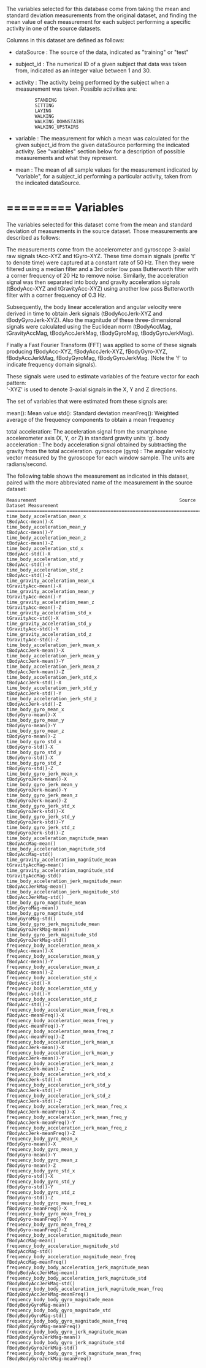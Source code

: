 
The variables selected for this database come from taking the mean and standard deviation measurements from the original dataset, and finding the mean value of each measurement for each subject performing a specific activity in one of the source datasets.

Columns in this dataset are defined as follows:

- dataSource : The source of the data, indicated as "training" or "test"

- subject_id : The numerical ID of a given subject that data was taken from,
               indicated as an integer value between 1 and 30.

- activity : The activity being performed by the subject when a measurement
             was taken.  Possible activities are:

             STANDING
             SITTING
             LAYING
             WALKING
             WALKING_DOWNSTAIRS
             WALKING_UPSTAIRS

- variable : The measurement for which a mean was calculated for the given subject_id from the given dataSource performing the indicated activity.  See "variables" section below for a description of possible measurements and what they represent.

- mean : The mean of all sample values for the measurement indicated by "variable", for a subject_id performing a particular activity, taken from the indicated dataSource.

=========
Variables
=========

The variables selected for this dataset come from the mean and standard deviation of measurements in the source dataset. Those measurements are described as follows:

The measurements come from the accelerometer and gyroscope 3-axial raw signals tAcc-XYZ and tGyro-XYZ. These time domain signals (prefix 't' to denote time) were captured at a constant rate of 50 Hz. Then they were filtered using a median filter and a 3rd order low pass Butterworth filter with a corner frequency of 20 Hz to remove noise. Similarly, the acceleration signal was then separated into body and gravity acceleration signals (tBodyAcc-XYZ and tGravityAcc-XYZ) using another low pass Butterworth filter with a corner frequency of 0.3 Hz. 

Subsequently, the body linear acceleration and angular velocity were derived in time to obtain Jerk signals (tBodyAccJerk-XYZ and tBodyGyroJerk-XYZ). Also the magnitude of these three-dimensional signals were calculated using the Euclidean norm (tBodyAccMag, tGravityAccMag, tBodyAccJerkMag, tBodyGyroMag, tBodyGyroJerkMag). 

Finally a Fast Fourier Transform (FFT) was applied to some of these signals producing fBodyAcc-XYZ, fBodyAccJerk-XYZ, fBodyGyro-XYZ, fBodyAccJerkMag, fBodyGyroMag, fBodyGyroJerkMag. (Note the 'f' to indicate frequency domain signals). 

These signals were used to estimate variables of the feature vector for each pattern:  
'-XYZ' is used to denote 3-axial signals in the X, Y and Z directions.

The set of variables that were estimated from these signals are: 

mean(): Mean value
std(): Standard deviation
meanFreq(): Weighted average of the frequency components to obtain a mean frequency

total acceleration: The acceleration signal from the smartphone accelerometer axis (X, Y, or Z) in standard gravity units 'g'.
body acceleration : The body acceleration signal obtained by subtracting the gravity from the total acceleration.
gyroscope (gyro)  : The angular velocity vector measured by the gyroscope for each window sample. The units are radians/second.

The following table shows the measurement as indicated in this dataset, paired with the more abbreviated name of the measurement in the source dataset:

```
Measurement                                                    Source Dataset Measurement
================================================================================================
time_body_acceleration_mean_x                                  tBodyAcc-mean()-X
time_body_acceleration_mean_y                                  tBodyAcc-mean()-Y
time_body_acceleration_mean_z                                  tBodyAcc-mean()-Z
time_body_acceleration_std_x                                   tBodyAcc-std()-X
time_body_acceleration_std_y                                   tBodyAcc-std()-Y
time_body_acceleration_std_z                                   tBodyAcc-std()-Z
time_gravity_acceleration_mean_x                               tGravityAcc-mean()-X
time_gravity_acceleration_mean_y                               tGravityAcc-mean()-Y
time_gravity_acceleration_mean_z                               tGravityAcc-mean()-Z
time_gravity_acceleration_std_x                                tGravityAcc-std()-X
time_gravity_acceleration_std_y                                tGravityAcc-std()-Y
time_gravity_acceleration_std_z                                tGravityAcc-std()-Z
time_body_acceleration_jerk_mean_x                             tBodyAccJerk-mean()-X
time_body_acceleration_jerk_mean_y                             tBodyAccJerk-mean()-Y
time_body_acceleration_jerk_mean_z                             tBodyAccJerk-mean()-Z
time_body_acceleration_jerk_std_x                              tBodyAccJerk-std()-X
time_body_acceleration_jerk_std_y                              tBodyAccJerk-std()-Y
time_body_acceleration_jerk_std_z                              tBodyAccJerk-std()-Z
time_body_gyro_mean_x                                          tBodyGyro-mean()-X
time_body_gyro_mean_y                                          tBodyGyro-mean()-Y
time_body_gyro_mean_z                                          tBodyGyro-mean()-Z
time_body_gyro_std_x                                           tBodyGyro-std()-X
time_body_gyro_std_y                                           tBodyGyro-std()-X
time_body_gyro_std_z                                           tBodyGyro-std()-Z
time_body_gyro_jerk_mean_x                                     tBodyGyroJerk-mean()-X
time_body_gyro_jerk_mean_y                                     tBodyGyroJerk-mean()-Y
time_body_gyro_jerk_mean_z                                     tBodyGyroJerk-mean()-Z
time_body_gyro_jerk_std_x                                      tBodyGyroJerk-std()-X
time_body_gyro_jerk_std_y                                      tBodyGyroJerk-std()-Y
time_body_gyro_jerk_std_z                                      tBodyGyroJerk-std()-Z
time_body_acceleration_magnitude_mean                          tBodyAccMag-mean()
time_body_acceleration_magnitude_std                           tBodyAccMag-std()
time_gravity_acceleration_magnitude_mean                       tGravityAccMag-mean()
time_gravity_acceleration_magnitude_std                        tGravityAccMag-std()
time_body_acceleration_jerk_magnitude_mean                     tBodyAccJerkMag-mean()
time_body_acceleration_jerk_magnitude_std                      tBodyAccJerkMag-std()
time_body_gyro_magnitude_mean                                  tBodyGyroMag-mean()
time_body_gyro_magnitude_std                                   tBodyGyroMag-std()
time_body_gyro_jerk_magnitude_mean                             tBodyGyroJerkMag-mean()
time_body_gyro_jerk_magnitude_std                              tBodyGyroJerkMag-std()
frequency_body_acceleration_mean_x                             fBodyAcc-mean()-X
frequency_body_acceleration_mean_y                             fBodyAcc-mean()-Y
frequency_body_acceleration_mean_z                             fBodyAcc-mean()-Z
frequency_body_acceleration_std_x                              fBodyAcc-std()-X
frequency_body_acceleration_std_y                              fBodyAcc-std()-Y
frequency_body_acceleration_std_z                              fBodyAcc-std()-Z
frequency_body_acceleration_mean_freq_x                        fBodyAcc-meanFreq()-X
frequency_body_acceleration_mean_freq_y                        fBodyAcc-meanFreq()-Y
frequency_body_acceleration_mean_freq_z                        fBodyAcc-meanFreq()-Z
frequency_body_acceleration_jerk_mean_x                        fBodyAccJerk-mean()-X
frequency_body_acceleration_jerk_mean_y                        fBodyAccJerk-mean()-Y
frequency_body_acceleration_jerk_mean_z                        fBodyAccJerk-mean()-Z
frequency_body_acceleration_jerk_std_x                         fBodyAccJerk-std()-X
frequency_body_acceleration_jerk_std_y                         fBodyAccJerk-std()-Y
frequency_body_acceleration_jerk_std_z                         fBodyAccJerk-std()-Z
frequency_body_acceleration_jerk_mean_freq_x                   fBodyAccJerk-meanFreq()-X
frequency_body_acceleration_jerk_mean_freq_y                   fBodyAccJerk-meanFreq()-Y
frequency_body_acceleration_jerk_mean_freq_z                   fBodyAccJerk-meanFreq()-Z
frequency_body_gyro_mean_x                                     fBodyGyro-mean()-X
frequency_body_gyro_mean_y                                     fBodyGyro-mean()-Y
frequency_body_gyro_mean_z                                     fBodyGyro-mean()-Z
frequency_body_gyro_std_x                                      fBodyGyro-std()-X
frequency_body_gyro_std_y                                      fBodyGyro-std()-Y
frequency_body_gyro_std_z                                      fBodyGyro-std()-Z
frequency_body_gyro_mean_freq_x                                fBodyGyro-meanFreq()-X
frequency_body_gyro_mean_freq_y                                fBodyGyro-meanFreq()-Y
frequency_body_gyro_mean_freq_z                                fBodyGyro-meanFreq()-Z
frequency_body_acceleration_magnitude_mean                     fBodyAccMag-mean()
frequency_body_acceleration_magnitude_std                      fBodyAccMag-std()
frequency_body_acceleration_magnitude_mean_freq                fBodyAccMag-meanFreq()
frequency_body_body_acceleration_jerk_magnitude_mean           fBodyBodyAccJerkMag-mean()
frequency_body_body_acceleration_jerk_magnitude_std            fBodyBodyAccJerkMag-std()
frequency_body_body_acceleration_jerk_magnitude_mean_freq      fBodyBodyAccJerkMag-meanFreq()
frequency_body_body_gyro_magnitude_mean                        fBodyBodyGyroMag-mean()
frequency_body_body_gyro_magnitude_std                         fBodyBodyGyroMag-std()
frequency_body_body_gyro_magnitude_mean_freq                   fBodyBodyGyroMag-meanFreq()
frequency_body_body_gyro_jerk_magnitude_mean                   fBodyBodyGyroJerkMag-mean()
frequency_body_body_gyro_jerk_magnitude_std                    fBodyBodyGyroJerkMag-std()
frequency_body_body_gyro_jerk_magnitude_mean_freq              fBodyBodyGyroJerkMag-meanFreq()
```
